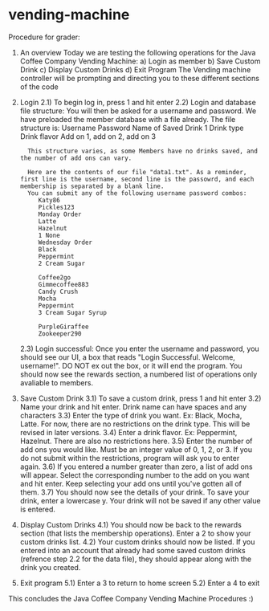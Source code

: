 # vending-machine
Procedure for grader:
1) An overview
    Today we are testing the following operations for the Java Coffee Company Vending Machine:
    a) Login as member
    b) Save Custom Drink
    c) Display Custom Drinks
    d) Exit Program
    The Vending machine controller will be prompting and directing you to these different sections of the code

2) Login 
    2.1) To begin log in, press 1 and hit enter
    2.2) Login and database file structure:
         You will then be asked for a username and password. We have preloaded the member database with a file already.
         The file structure is:
         Username
         Password
         Name of Saved Drink 1
         Drink type
         Drink flavor
         Add on 1, add on 2, add on 3
         
         This structure varies, as some Members have no drinks saved, and the number of add ons can vary.
        
         Here are the contents of our file "data1.txt". As a reminder, first line is the username, second line is the passowrd, and each membership is separated by a blank line.
         You can submit any of the following username password combos:
            Katy86
            Pickles123
            Monday Order
            Latte
            Hazelnut
            1 None
            Wednesday Order
            Black
            Peppermint
            2 Cream Sugar

            Coffee2go
            Gimmecoffee883
            Candy Crush
            Mocha
            Peppermint
            3 Cream Sugar Syrup

            PurpleGiraffee
            Zookeeper290
      2.3) Login successful: 
           Once you enter the username and password, you should see our UI, a box that reads "Login Successful. Welcome, username!".
           DO NOT ex out the box, or it will end the program.
           You should now see the rewards section, a numbered list of operations only avaliable to members.
           
           
 3) Save Custom Drink
        3.1) To save a custom drink, press 1 and hit enter
        3.2) Name your drink and hit enter. Drink name can have spaces and any characters
        3.3) Enter the type of drink you want. Ex: Black, Mocha, Latte. For now, there are no restrictions on the drink type. 
             This will be revised in later versions.
        3.4) Enter a drink flavor. Ex: Peppermint, Hazelnut. There are also no restrictions here.
        3.5) Enter the number of add ons you would like. Must be an integer value of 0, 1, 2, or 3. 
             If you do not submit within the restrictions, program will ask you to enter again.
        3.6) If you entered a number greater than zero, a list of add ons will appear. 
             Select the corresponding number to the add on you want and hit enter. Keep selecting your add ons until 
             you've gotten all of them.
        3.7) You should now see the details of your drink. To save your drink, enter a lowercase y. Your drink will not be 
             saved if any other value is entered.
             
 4) Display Custom Drinks
        4.1) You should now be back to the rewards section (that lists the membership operations). Enter a 2
             to show your custom drinks list.
        4.2) Your custom drinks should now be listed. If you entered into an account that already had some 
             saved custom drinks (refrence step 2.2 for the data file), they should appear along with the drink you created.
             
5) Exit program
        5.1) Enter a 3 to return to home screen
        5.2) Enter a 4 to exit
        
 This concludes the Java Coffee Company Vending Machine Procedures :)
